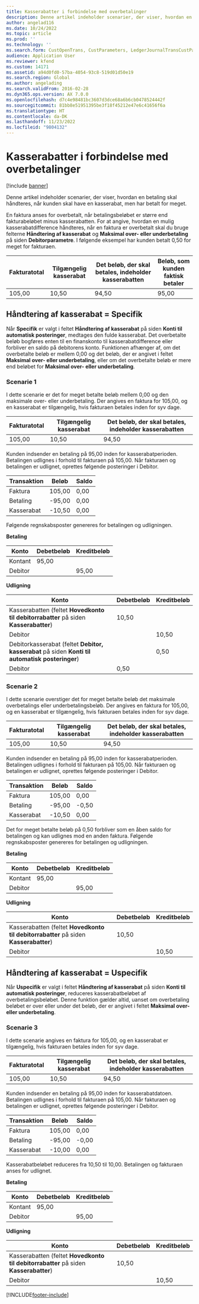```yaml
---
title: Kasserabatter i forbindelse med overbetalinger
description: Denne artikel indeholder scenarier, der viser, hvordan en betaling skal håndteres, når kunden skal have en kasserabat, men har betalt for meget.
author: angelad116
ms.date: 10/24/2022
ms.topic: article
ms.prod: ''
ms.technology: ''
ms.search.form: CustOpenTrans, CustParameters, LedgerJournalTransCustPaym, LedgerJournalTransVendPaym, VendOpenTrans, VendParameters
audience: Application User
ms.reviewer: kfend
ms.custom: 14171
ms.assetid: a94d0fd0-57ba-4054-93c8-519d01d50e19
ms.search.region: Global
ms.author: angelading
ms.search.validFrom: 2016-02-28
ms.dyn365.ops.version: AX 7.0.0
ms.openlocfilehash: d7c4e98481bc3607d3dce68a6b6cb0478524442f
ms.sourcegitcommit: 81bb8e51951395be3f18f45212e47e6c41656f6a
ms.translationtype: HT
ms.contentlocale: da-DK
ms.lasthandoff: 11/23/2022
ms.locfileid: "9804132"
---
```

# <a name="cash-discounts-for-overpayments"></a>Kasserabatter i forbindelse med overbetalinger

[!include [banner](../includes/banner.md)]

Denne artikel indeholder scenarier, der viser, hvordan en betaling skal håndteres, når kunden skal have en kasserabat, men har betalt for meget. 

En faktura anses for overbetalt, når betalingsbeløbet er større end fakturabeløbet minus kasserabatten. For at angive, hvordan en mulig kasserabatdifference håndteres, når en faktura er overbetalt skal du bruge felterne **Håndtering af kasserabat** og **Maksimal over- eller underbetaling** på siden **Debitorparametre**. I følgende eksempel har kunden betalt 0,50 for meget for fakturaen.

| Fakturatotal | Tilgængelig kasserabat | Det beløb, der skal betales, indeholder kasserabatten | Beløb, som kunden faktisk betaler |
|---------------|-------------------------|-----------------------------------------------------|-----------------------------------|
| 105,00        | 10,50                   | 94,50                                               | 95,00                             |

## <a name="cash-discount-administration--specific"></a>Håndtering af kasserabat = Specifik
Når **Specifik** er valgt i feltet **Håndtering af kasserabat** på siden **Konti til automatisk posteringer**, medtages den fulde kasserabat. Det overbetalte beløb bogføres enten til en finanskonto til kasserabatdifference eller forbliver en saldo på debitorens konto. Funktionen afhænger af, om det overbetalte beløb er mellem 0,00 og det beløb, der er angivet i feltet **Maksimal over- eller underbetaling**, eller om det overbetalte beløb er mere end beløbet for **Maksimal over- eller underbetaling**.

### <a name="scenario-1"></a>Scenarie 1

I dette scenarie er det for meget betalte beløb mellem 0,00 og den maksimale over- eller underbetaling. Der angives en faktura for 105,00, og en kasserabat er tilgængelig, hvis fakturaen betales inden for syv dage.

| Fakturatotal | Tilgængelig kasserabat | Det beløb, der skal betales, indeholder kasserabatten |
|---------------|-------------------------|-----------------------------------------------------|
| 105,00        | 10,50                   | 94,50                                               |

Kunden indsender en betaling på 95,00 inden for kasserabatperioden. Betalingen udlignes i forhold til fakturaen på 105,00. Når fakturaen og betalingen er udlignet, oprettes følgende posteringer i Debitor.

| Transaktion   | Beløb | Saldo |
|---------------|--------|---------|
| Faktura       | 105,00 | 0,00    |
| Betaling       | -95,00 | 0,00    |
| Kasserabat | -10,50 | 0,00    |

Følgende regnskabsposter genereres for betalingen og udligningen.

**Betaling**

| Konto             | Debetbeløb | Kreditbeløb |
|---------------------|--------------|---------------|
| Kontant                | 95,00        |               |
| Debitor |              | 95,00         |

**Udligning**

| Konto                                                                                                          | Debetbeløb | Kreditbeløb |
|------------------------------------------------------------------------------------------------------------------|--------------|---------------|
| Kasserabatten (feltet **Hovedkonto til debitorrabatter** på siden **Kasserabatter**)                 | 10,50        |               |
| Debitor                                                                                              |              | 10,50         |
| Debitorkasserabat (feltet **Debitor, kasserabat** på siden **Konti til automatisk posteringer**) |              | 0,50          |
| Debitor                                                                                              | 0,50         |               |

### <a name="scenario-2"></a>Scenarie 2

I dette scenarie overstiger det for meget betalte beløb det maksimale overbetalings eller underbetalingsbeløb. Der angives en faktura for 105,00, og en kasserabat er tilgængelig, hvis fakturaen betales inden for syv dage.

| Fakturatotal | Tilgængelig kasserabat | Det beløb, der skal betales, indeholder kasserabatten |
|---------------|-------------------------|-----------------------------------------------------|
| 105,00        | 10,50                   | 94,50                                               |

Kunden indsender en betaling på 95,00 inden for kasserabatperioden. Betalingen udlignes i forhold til fakturaen på 105,00. Når fakturaen og betalingen er udlignet, oprettes følgende posteringer i Debitor.

| Transaktion   | Beløb | Saldo |
|---------------|--------|---------|
| Faktura       | 105,00 | 0,00    |
| Betaling       | -95,00 | -0,50   |
| Kasserabat | -10,50 | 0,00    |

Det for meget betalte beløb på 0,50 forbliver som en åben saldo for betalingen og kan udlignes mod en anden faktura. Følgende regnskabsposter genereres for betalingen og udligningen. 

**Betaling**

| Konto             | Debetbeløb | Kreditbeløb |
|---------------------|--------------|---------------|
| Kontant                | 95,00        |               |
| Debitor |              | 95,00         |

**Udligning**

| Konto                                                                                          | Debetbeløb | Kreditbeløb |
|--------------------------------------------------------------------------------------------------|--------------|---------------|
| Kasserabatten (feltet **Hovedkonto til debitorrabatter** på siden **Kasserabatter**) | 10,50        |               |
| Debitor                                                                              |              | 10,50         |

## <a name="cash-discount-administration--unspecific"></a>Håndtering af kasserabat = Uspecifik
Når **Uspecifik** er valgt i feltet **Håndtering af kasserabat** på siden **Konti til automatisk posteringer**, reduceres kasserabatbeløbet af overbetalingsbeløbet. Denne funktion gælder altid, uanset om overbetaling beløbet er over eller under det beløb, der er angivet i feltet **Maksimal over- eller underbetaling**.

### <a name="scenario-3"></a>Scenarie 3

I dette scenarie angives en faktura for 105,00, og en kasserabat er tilgængelig, hvis fakturaen betales inden for syv dage.

| Fakturatotal | Tilgængelig kasserabat | Det beløb, der skal betales, indeholder kasserabatten |
|---------------|-------------------------|-----------------------------------------------------|
| 105,00        | 10,50                   | 94,50                                               |

Kunden indsender en betaling på 95,00 inden for kasserabatdatoen. Betalingen udlignes i forhold til fakturaen på 105,00. Når fakturaen og betalingen er udlignet, oprettes følgende posteringer i Debitor.

| Transaktion   | Beløb | Saldo |
|---------------|--------|---------|
| Faktura       | 105,00 | 0,00    |
| Betaling       | -95,00 | -0,00   |
| Kasserabat | -10,00 | 0,00    |

Kasserabatbeløbet reduceres fra 10,50 til 10,00. Betalingen og fakturaen anses for udlignet. 

**Betaling**

| Konto             | Debetbeløb | Kreditbeløb |
|---------------------|--------------|---------------|
| Kontant                | 95,00        |               |
| Debitor |              | 95,00         |

**Udligning**

| Konto                                                                                          | Debetbeløb | Kreditbeløb |
|--------------------------------------------------------------------------------------------------|--------------|---------------|
| Kasserabatten (feltet **Hovedkonto til debitorrabatter** på siden **Kasserabatter**) | 10,50        |               |
| Debitor                                                                              |              | 10,50         |







[!INCLUDE[footer-include](../../includes/footer-banner.md)]
